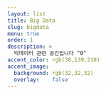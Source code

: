 ```yaml
---
layout: list
title: Big Data
slug: bigdata
menu: true
order: 1
description: >
  빅데이터 관련 공간입니다 ^0^
accent_color: rgb(38,139,210)
accent_image:
  background: rgb(32,32,32)
  overlay:    false
---
```

